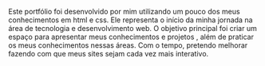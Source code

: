 Este portfólio foi desenvolvido por mim utilizando um pouco dos meus conhecimentos em html e css. Ele representa o início da minha jornada na área de tecnologia e desenvolvimento web. O objetivo principal foi criar um espaço para apresentar meus conhecimentos e projetos , além de praticar os meus conhecimentos nessas áreas.
Com o tempo, pretendo melhorar fazendo com que meus sites sejam cada vez mais interativo.
